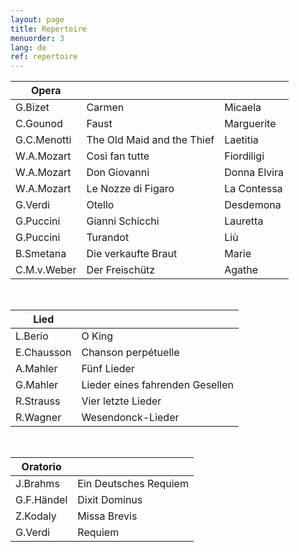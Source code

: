```yaml
---
layout: page
title: Repertoire
menuorder: 3
lang: de
ref: repertoire
---
```



|Opera | | |
| -------- | ----- | ---- |
| G.Bizet | Carmen | Micaela |
| C.Gounod | Faust | Marguerite |
| G.C.Menotti | The Old Maid and the Thief | Laetitia |
| W.A.Mozart | Così fan tutte | Fiordiligi |
| W.A.Mozart | Don Giovanni | Donna Elvira |
| W.A.Mozart | Le Nozze di Figaro | La Contessa |
| G.Verdi | Otello | Desdemona |
| G.Puccini | Gianni Schicchi | Lauretta |
| G.Puccini | Turandot | Liù |
| B.Smetana | Die verkaufte Braut | Marie |
| C.M.v.Weber | Der Freischütz | Agathe |

&nbsp;

| Lied| |
| -------- | ----- |
| L.Berio | O King |
| E.Chausson | Chanson perpétuelle |
| A.Mahler | Fünf Lieder |
| G.Mahler | Lieder eines fahrenden Gesellen |
| R.Strauss | Vier letzte Lieder |
| R.Wagner | Wesendonck-Lieder |

&nbsp;

| Oratorio| |
| -------- | ----- |
| J.Brahms | Ein Deutsches Requiem |
| G.F.Händel | Dixit Dominus |
| Z.Kodaly| Missa Brevis |
| G.Verdi | Requiem |
